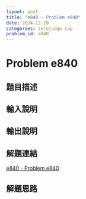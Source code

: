 ```yaml
---
layout: post
title: "e840 - Problem e840"
date: 2024-12-20
categories: zerojudge cpp
problem_id: e840
---
```


# Problem e840

## 題目描述



## 輸入說明



## 輸出說明



## 解題連結

[e840 - Problem e840](https://zerojudge.tw/ShowProblem?problemid=e840)

## 解題思路

